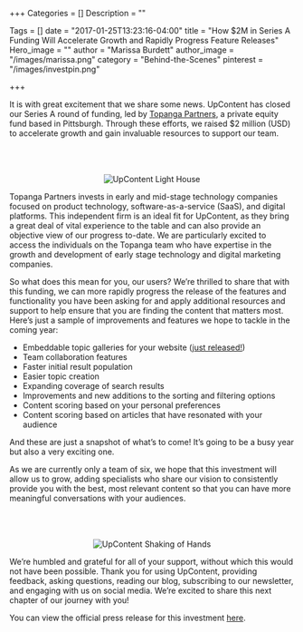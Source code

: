 +++
Categories = []
Description = ""

Tags = []
date = "2017-01-25T13:23:16-04:00"
title = "How $2M in Series A Funding Will Accelerate Growth and Rapidly Progress Feature Releases"
Hero_image = ""
author = "Marissa Burdett"
author_image = "/images/marissa.png"
category = "Behind-the-Scenes"
pinterest = "/images/investpin.png"

+++

It is with great excitement that we share some news. UpContent has closed our Series A round of funding, led by [Topanga Partners](http://topangafund.com/), a private equity fund based in Pittsburgh. Through these efforts, we raised $2 million (USD) to accelerate growth and gain invaluable resources to support our team.

<p style="text-align: center;"><img src="/images/lighthousse.png" alt="UpContent Light House" style="margin-top: 50px;"></p>

Topanga Partners invests in early and mid-stage technology companies focused on product technology, software-as-a-service (SaaS), and digital platforms. This independent firm is an ideal fit for UpContent, as they bring a great deal of vital experience to the table and can also provide an objective view of our progress to-date. We are particularly excited to access the individuals on the Topanga team who have expertise in the growth and development of early stage technology and digital marketing companies.

So what does this mean for you, our users? We’re thrilled to share that with this funding, we can more rapidly progress the release of the features and functionality you have been asking for and apply additional resources and support to help ensure that you are finding the content that matters most. Here’s just a sample of improvements and features we hope to tackle in the coming year:

- Embeddable topic galleries for your website ([just released!](upcontent.com/gallery))
- Team collaboration features
- Faster initial result population
- Easier topic creation
- Expanding coverage of search results
- Improvements and new additions to the sorting and filtering options
- Content scoring based on your personal preferences
- Content scoring based on articles that have resonated with your audience

And these are just a snapshot of what’s to come! It’s going to be a busy year but also a very exciting one.

As we are currently only a team of six, we hope that this investment will allow us to grow, adding specialists who share our vision to consistently provide you with the best, most relevant content so that you can have more meaningful conversations with your audiences. 

<p style="text-align: center;"><img src="/images/shakinghands.png" alt="UpContent Shaking of Hands" style="margin-top: 50px;"></p> 

We’re humbled and grateful for all of your support, without which this would not have been possible. Thank you for using UpContent, providing feedback, asking questions, reading our blog, subscribing to our newsletter, and engaging with us on social media. We’re excited to share this next chapter of our journey with you!

You can view the official press release for this investment [here](https://upcontent.com/press-releases/community-elf-raise/).
